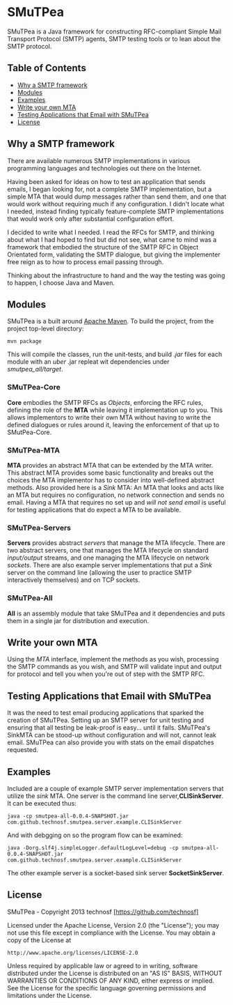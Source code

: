 # SMuTPea #

SMuTPea is a Java framework for constructing RFC-compliant Simple Mail Transport Protocol (SMTP) agents, SMTP testing tools or to lean about the SMTP protocol.


## Table of Contents ##

- [Why a SMTP framework](#why-a-smtp-framework)
- [Modules](#modules)
- [Examples](#examples)
- [Write your own MTA](#write-your-own-mta)
- [Testing Applications that Email with SMuTPea](#testing-applications-that-email-with-smutpea)
- [License](#license)


## Why a SMTP framework ##

There are available numerous SMTP implementations in various programming languages and technologies out there on the Internet. 

Having been asked for ideas on how to test an application that sends emails, I began looking for, not a complete SMTP implementation, but a simple MTA that would dump messages rather than send them, and one that would work without requiring much if any configuration. I didn't locate what I needed, instead finding typically feature-complete SMTP implementations that would work only after substantial configuration effort.

I decided to write what I needed. I read the RFCs for SMTP, and thinking about what I had hoped to find but did not see, what came to mind was a framework that embodied the structure of the SMTP RFC in Object Orientated form, validating the SMTP dialogue, but giving the implementer free reign as to how to process email passing through.

Thinking about the infrastructure to hand and the way the testing was going to happen, I choose Java and Maven. 


## Modules ##

SMuTPea is a built around [Apache Maven](https://maven.apache.org/). 
To build the project, from the project top-level directory:
```
mvn package
```
This will compile the classes, run the unit-tests, and build _.jar_ files for each module with an _uber_ .jar repleat wit dependencies under *smutpea_all/target*.

### SMuTPea-Core ###
**Core** embodies the SMTP RFCs as _Objects_, enforcing the RFC rules, defining the role of the **MTA** while leaving it implementation up to you.
This allows implementors to write their own MTA without having to write the defined dialogues or rules around it, leaving the enforcement of that up to SMutPea-Core.

### SMuTPea-MTA ###
**MTA** provides an abstract MTA that can be extended by the MTA writer. This abstract MTA provides some basic functionality and breaks out the choices the MTA implementor has to consider into well-defined abstract methods.
Also provided here is a _Sink_ MTA: An MTA that looks and acts like an MTA but requires no configuration, no network connection and sends no email. 
Having a MTA that requires no set up and _will not send email_ is useful for testing applications that do expect a MTA to be available.

### SMuTPea-Servers ###
**Servers** provides abstract _servers_ that manage the MTA lifecycle. There are two abstract servers, one that manages the MTA lifecycle on standard _input/output_ streams, and one managing the MTA lifecycle on network _sockets_.
There are also example server implementations that put a _Sink_ server on the command line (allowing the user to practice SMTP interactively themselves) and on TCP sockets.

### SMuTPea-All ###
**All** is an assembly module that take SMuTPea and it dependencies and puts them in a single jar for distribution and execution.


## Write your own MTA ##

Using the *MTA* interface, implement the methods as you wish, processing the SMTP commands as you wish, and SMTP will validate input and output for protocol and tell you when you're out of step with the SMTP RFC.


## Testing Applications that Email with SMuTPea ##

It was the need to test email producing applications that sparked the creation of SMuTPea. Setting up an SMTP server for unit testing and ensuring that all testing be leak-proof is easy... until it fails. SMuTPea's SinkMTA can be stood-up without configuration and will not, cannot leak email. SMuTPea can also provide you with stats on the email dispatches requested.


## Examples ##

Included are a couple of example SMTP server implementation servers that utilize the _sink_ MTA. One server is the command line server,__CLISinkServer__. It can be executed thus:
```
java -cp smutpea-all-0.0.4-SNAPSHOT.jar com.github.technosf.smutpea.server.example.CLISinkServer
```

And with debgging on so the program flow can be examined:
```
java -Dorg.slf4j.simpleLogger.defaultLogLevel=debug -cp smutpea-all-0.0.4-SNAPSHOT.jar com.github.technosf.smutpea.server.example.CLISinkServer
```
The other example server is a socket-based sink server __SocketSinkServer__.


## License ##

SMuTPea - Copyright 2013 technosf [https://github.com/technosf]

Licensed under the Apache License, Version 2.0 (the "License");
you may not use this file except in compliance with the License.
You may obtain a copy of the License at

	http://www.apache.org/licenses/LICENSE-2.0

Unless required by applicable law or agreed to in writing, software
distributed under the License is distributed on an "AS IS" BASIS,
WITHOUT WARRANTIES OR CONDITIONS OF ANY KIND, either express or implied.
See the License for the specific language governing permissions and
limitations under the License.